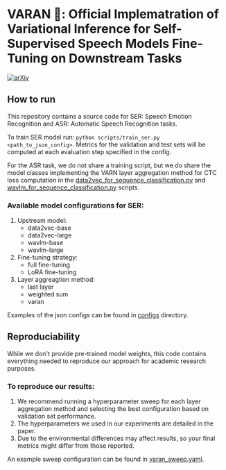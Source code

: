 # VARAN 🦎: Official Implematration of Variational Inference for Self-Supervised Speech Models Fine-Tuning on Downstream Tasks
[![arXiv](https://img.shields.io/badge/arXiv-1234.56789-b31b1b.svg)](https://arxiv.org/abs/2508.12061)
## How to run

This repository contains a source code for SER: Speech Emotion Recognition and ASR: Automatic Speech Recognition tasks. 

To train SER model run: `python scripts/train_ser.py <path_to_json_config>`. Metrics for the validation and test sets will be computed at each evaluation step specified in the config. 

For the ASR task, we do not share a training script, but we do share the model classes implementing the VARN layer aggregation method for CTC loss computation in the [data2vec_for_sequence_classification.py](src/models/data2vec_for_ctc.py) and [wavlm_for_sequence_classification.py](src/models/wavlm_for_sequence_classification) scripts.

### Available model configurations for SER:

1. Upstream model:
    - data2vec-base
    - data2vec-large
    - wavlm-base
    - wavlm-large
2. Fine-tuning strategy:
    - full fine-tuning 
    - LoRA  fine-tuning 
3. Layer aggreagtion method:
    - last layer
    - weighted sum
    - varan

Examples of the json configs can be found in [configs](configs/ser/ravdess) directory. 


## Reproduciability

While we don't provide pre-trained model weights, this code contains everything needed to reproduce our approach for academic research purposes.

### To reproduce our results:

1. We recommend running a hyperparameter sweep for each layer aggregation method and selecting the best configuration based on validation set performance.
2. The hyperparameters we used in our experiments are detailed in the paper.
3. Due to the environmental differences may affect results, so your final metrics might differ from those reported.

An example sweep configuration can be found in [varan_sweep.yaml](varan_sweep.yaml).

